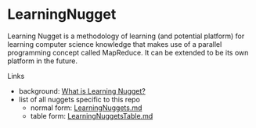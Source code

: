 # LearningNugget

Learning Nugget is a methodology of learning (and potential platform) for learning computer science knowledge that makes use of a parallel programming concept called MapReduce. It can be extended to be its own platform in the future.

Links

- background: [What is Learning Nugget?](https://github.com/herougo/LearningNugget/blob/main/WhatIsLearningNugget.md)
- list of all nuggets specific to this repo
    - normal form: [LearningNuggets.md](https://github.com/herougo/LearningNugget/blob/main/LearningNuggets.md)
    - table form: [LearningNuggetsTable.md](https://github.com/herougo/LearningNugget/blob/main/LearningNuggetsTable.md)
